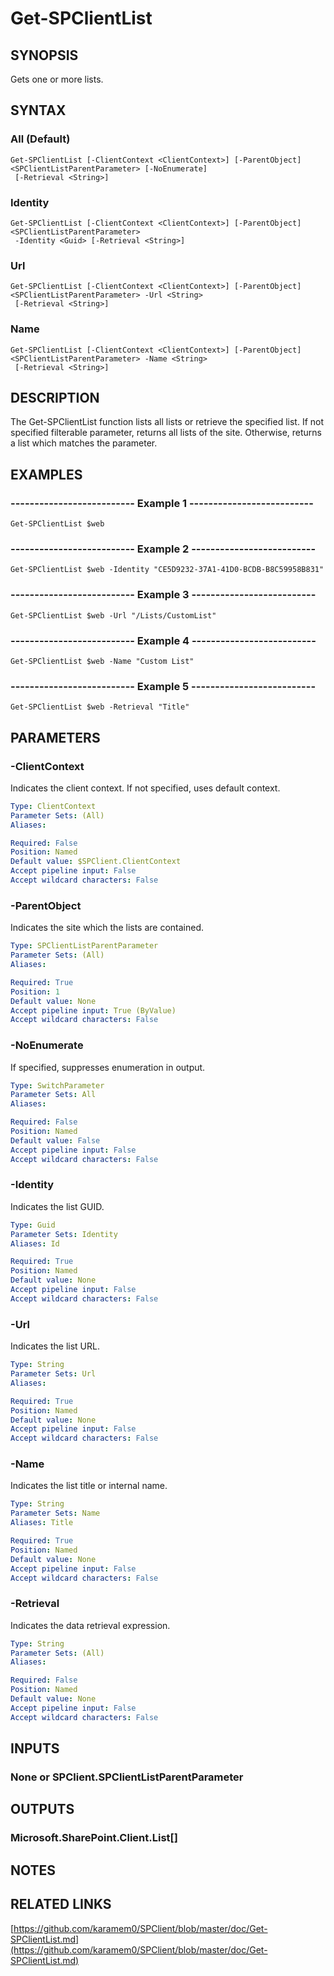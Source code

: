 # Get-SPClientList

## SYNOPSIS
Gets one or more lists.

## SYNTAX

### All (Default)
```
Get-SPClientList [-ClientContext <ClientContext>] [-ParentObject] <SPClientListParentParameter> [-NoEnumerate]
 [-Retrieval <String>]
```

### Identity
```
Get-SPClientList [-ClientContext <ClientContext>] [-ParentObject] <SPClientListParentParameter>
 -Identity <Guid> [-Retrieval <String>]
```

### Url
```
Get-SPClientList [-ClientContext <ClientContext>] [-ParentObject] <SPClientListParentParameter> -Url <String>
 [-Retrieval <String>]
```

### Name
```
Get-SPClientList [-ClientContext <ClientContext>] [-ParentObject] <SPClientListParentParameter> -Name <String>
 [-Retrieval <String>]
```

## DESCRIPTION
The Get-SPClientList function lists all lists or retrieve the specified list.
If not specified filterable parameter, returns all lists of the site.
Otherwise, returns a list which matches the parameter.

## EXAMPLES

### -------------------------- Example 1 --------------------------
```
Get-SPClientList $web
```

### -------------------------- Example 2 --------------------------
```
Get-SPClientList $web -Identity "CE5D9232-37A1-41D0-BCDB-B8C59958B831"
```

### -------------------------- Example 3 --------------------------
```
Get-SPClientList $web -Url "/Lists/CustomList"
```

### -------------------------- Example 4 --------------------------
```
Get-SPClientList $web -Name "Custom List"
```

### -------------------------- Example 5 --------------------------
```
Get-SPClientList $web -Retrieval "Title"
```

## PARAMETERS

### -ClientContext
Indicates the client context.
If not specified, uses default context.

```yaml
Type: ClientContext
Parameter Sets: (All)
Aliases: 

Required: False
Position: Named
Default value: $SPClient.ClientContext
Accept pipeline input: False
Accept wildcard characters: False
```

### -ParentObject
Indicates the site which the lists are contained.

```yaml
Type: SPClientListParentParameter
Parameter Sets: (All)
Aliases: 

Required: True
Position: 1
Default value: None
Accept pipeline input: True (ByValue)
Accept wildcard characters: False
```

### -NoEnumerate
If specified, suppresses enumeration in output.

```yaml
Type: SwitchParameter
Parameter Sets: All
Aliases: 

Required: False
Position: Named
Default value: False
Accept pipeline input: False
Accept wildcard characters: False
```

### -Identity
Indicates the list GUID.

```yaml
Type: Guid
Parameter Sets: Identity
Aliases: Id

Required: True
Position: Named
Default value: None
Accept pipeline input: False
Accept wildcard characters: False
```

### -Url
Indicates the list URL.

```yaml
Type: String
Parameter Sets: Url
Aliases: 

Required: True
Position: Named
Default value: None
Accept pipeline input: False
Accept wildcard characters: False
```

### -Name
Indicates the list title or internal name.

```yaml
Type: String
Parameter Sets: Name
Aliases: Title

Required: True
Position: Named
Default value: None
Accept pipeline input: False
Accept wildcard characters: False
```

### -Retrieval
Indicates the data retrieval expression.

```yaml
Type: String
Parameter Sets: (All)
Aliases: 

Required: False
Position: Named
Default value: None
Accept pipeline input: False
Accept wildcard characters: False
```

## INPUTS

### None or SPClient.SPClientListParentParameter

## OUTPUTS

### Microsoft.SharePoint.Client.List[]

## NOTES

## RELATED LINKS

[https://github.com/karamem0/SPClient/blob/master/doc/Get-SPClientList.md](https://github.com/karamem0/SPClient/blob/master/doc/Get-SPClientList.md)

